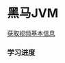 # 黑马JVM
<a href='https://api.bilibili.com/x/web-interface/wbi/view?bvid=BV1np4y1C7Yf'>获取视频基本信息</a>

### 学习进度
<BiliBili aid="70549061" cid="1111518697" page=52 />